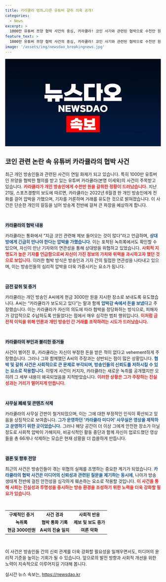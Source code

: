 ```yaml
---
title: 카라큘라 범죄…다른 유튜버 갈취 의혹 공개!
categories:
  - News
excerpt: >
  1000만 유튜버 쯔양 협박 사건의 중심, 카라큘라! 코인 사기와 관련된 협박으로 수천만 원 갈취 의혹이 드러나 논란이 확산 중이다. 카라큘라의 독특한 사정과 그의 침묵이 만들어내는 궁금증, 내부 폭로로 밝혀진 진실을 알아보세요!
feature_text: >
  1000만 유튜버 쯔양 협박 사건의 중심, 카라큘라! 코인 사기와 관련된 협박으로 수천만 원 갈취 의혹이 드러나 논란이 확산 중이다. 카라큘라의 독특한 사정과 그의 침묵이 만들어내는 궁금증, 내부 폭로로 밝혀진 진실을 알아보세요!
image: '/assets/img/newsdao_breakingnews.jpg'
---
```


<p><img src="/assets/img/newsdao_breakingnews.jpg" alt="pcversion 속보" /></p>

<h2 data-ke-size="size26">코인 관련 논란 속 유튜버 카라큘라의 협박 사건</h2>

<p data-ke-size="size16">최근 개인 방송인들과 관련된 사건이 연일 화제가 되고 있습니다. 특히 1000만 유튜버인 쯔양을 협박한 혐의를 받고 있는 유튜버 카라큘라(본명 이세욱)의 사건이 주목받고 있습니다. <b><span style="color: #ee2323;">카라큘라가 개인 방송인에게 수천만 원을 갈취한 정황이 드러났습니다.</span></b> 지난 21일, 스포츠경향의 보도에 따르면, 카라큘라는 2022년 6월경 한 개인 방송인에게 전화를 걸어 압박을 가했으며, 기자를 거론하며 거래를 유도한 것으로 밝혀졌습니다. 이 사건은 단순한 개인의 갈등을 넘어 방송계 전반에 걸쳐 큰 파장을 예상하게 합니다.</p>

<p data-ke-size="size16">&nbsp;</p>

<p><b><span style="background-color: #21538527;">카라큘라의 협박 내용</span></b></p>

<p data-ke-size="size16">카라큘라는 통화에서 “지금 코인 관련해 제보 들어오는 것이 많다”라고 언급하며, <b><span style="color: #1a5490;">상대방에게 긴급히 만나야 한다는 압박을 가했습니다</span></b>. 이는 포착된 녹취록에서도 확인할 수 있으며, 자신이 만난 기자와의 연관성을 통해 상대방을 위협하고 있었습니다. <b><span style="color: #ee2323;">사회적 지명도가 높은 기자를 언급함으로써 자신이 가진 정보의 가치와 위력을 과시하고자 했던 것으로 보입니다.</span></b> 이러한 협박 방식은 방송인과 기자 간의 밀접한 연관성을 나타내고 있으며, 이는 방송인들의 심리적 압박을 더욱 가중시키는 요소가 됩니다.</p>

<p data-ke-size="size16">&nbsp;</p>

<p><b><span style="background-color: #21538527;">금전 갈취 및 증거</span></b></p>

<p data-ke-size="size16">카라큘라는 개인 방송인 A씨에게 현금 3000만 원을 지시한 장소로 보내도록 유도했습니다. A씨는 “카라큘라가 보도되고 있다”는 말과 함께 <b><span style="color: #1a5490;">압박감 속에서 돈을 보냈다</span></b>고 주장했습니다. 이는 카라큘라가 자신의 의도에 따라 협박을 정당화하는 방식으로, 피해자가 강압적으로 수납하도록 만들었다는 점에서 매우 심각한 범죄 행위입니다. <b><span style="color: #ee2323;">이처럼 금전적 이익을 위해 언론과 개인 방송인 간 거래를 조작하려는 시도가 드러났습니다.</span></b></p>

<p data-ke-size="size16">&nbsp;</p>

<p><b><span style="background-color: #21538527;">카라큘라의 부인과 불리한 증거들</span></b></p>

<p data-ke-size="size16">사건이 벌어진 후, 카라큘라는 자신이 부정한 돈을 받은 적이 없다고 vehement하게 주장했습니다. 그러나 그와 함께했던 A씨의 주장과는 상반되는 점이 많은 상황입니다. <b><span style="color: #1a5490;">협박 및 갈취 사건은 사회적으로 큰 문제로 부각되며, 방송인들의 신뢰도를 저하시킬 수 있는 요소로 작용합니다.</span></b> 이렇게 사건이 커지자, 카라큘라는 새로운 녹취를 공개했지만 오히려 그 세부 내용이 왜곡되었음을 지적받았습니다. <b><span style="color: #ee2323;">이러한 상황은 그가 주장하는 진실성과는 거리가 멀어지게 만듭니다.</span></b></p>

<p data-ke-size="size16">&nbsp;</p>

<p><b><span style="background-color: #21538527;">사무실 폐쇄 및 콘텐츠 삭제</span></b></p>

<p data-ke-size="size16">카라큘라의 사무실 간판이 철거되었으며, 이는 그에 대한 부정적인 인식이 확산되고 있음을 상징적으로 보여줍니다. <b><span style="color: #1a5490;">그가 운영하던 '카라큘라 미디어' 사무실은 영상을 제작하고 운영하기 위한 곳이었습니다.</span></b> 그러나 해당 공간이 더 이상 그에게 안전한 장소가 아닐 정도로 사회적 압박이 가해지자, 비공식적인 활동 중단과 함께 자신이 업로드했던 영상들을 총 66개나 삭제하는 모습은 현재 상황을 더 씁쓸하게 만듭니다.</p>

<p data-ke-size="size16">&nbsp;</p>

<p><b><span style="background-color: #21538527;">결론 및 향후 전망</span></b></p>

<p data-ke-size="size16">최근의 사건은 방송인들이 겪는 위협의 실체를 조명하는 중요한 계기가 되었습니다. <b><span style="color: #1a5490;">카라큘라의 협박 사건은 미디어의 신뢰성과 관련된 질문을 제기하는 동시에</span></b>, 나아가 방송 생태계 전반에 걸친 안전성을 심각하게 훼손하는 요소로 작용할 것입니다. <b><span style="color: #ee2323;">이 사건을 통해 사회는 진실성과 투명성을 중시하는 방송 환경을 조성하기 위한 노력을 더욱 강화할 필요가 있습니다.</span></b></p>

<p data-ke-size="size16">&nbsp;</p>

<table style="width: 100%; text-align: center; border-collapse: collapse;">
<tr>
<td style="text-align: center; height: 17px;"><b>구체적인 증거</b></td>
<td style="text-align: center; height: 17px;"><b>사건 경과</b></td>
<td style="text-align: center; height: 17px;"><b>사회적 반응</b></td>
</tr>
<tr>
<td style="text-align: center; height: 17px;"><b>녹취록</b></td>
<td style="text-align: center; height: 17px;"><b>협박 통화 기록</b></td>
<td style="text-align: center; height: 17px;"><b>제보 및 보도 증가</b></td>
</tr>
<tr>
<td style="text-align: center; height: 17px;"><b>현금 3000만원</b></td>
<td style="text-align: center; height: 17px;"><b>A씨의 진술 일치</b></td>
<td style="text-align: center; height: 17px;"><b>여론 악화</b></td>
</tr>
</table>

<p data-ke-size="size16">&nbsp;</p>

<p data-ke-size="size16">이 사건은 방송인들 간의 신뢰 관계를 더욱 강화할 필요성을 일깨우면서도, 미디어의 윤리적 기준을 높이는 기회가 될 수 있습니다. 앞으로의 발전 방향과 사회적 개선을 위한 노력이 지속적으로 이루어지길 기대해 봅니다.</p>
실시간 뉴스 속보는, <a href="https://newsdao.kr" rel="dofollow">https://newsdao.kr</a>


